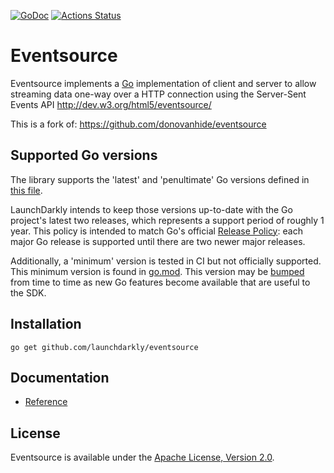 [![GoDoc](https://godoc.org/github.com/launchdarkly/eventsource?status.svg)](http://godoc.org/github.com/launchdarkly/eventsource)
[![Actions Status](https://github.com/launchdarkly/eventsource/actions/workflows/ci.yml/badge.svg?branch=main)](https://github.com/launchdarkly/eventsource/actions/workflows/ci.yml)

# Eventsource

Eventsource implements a [Go](http://golang.org/) implementation of client and server to allow streaming data one-way over a HTTP connection using the Server-Sent Events API http://dev.w3.org/html5/eventsource/

This is a fork of: https://github.com/donovanhide/eventsource

## Supported Go versions

The library supports the 'latest' and 'penultimate' Go versions defined in [this file](./.github/variables/go-versions.env).

LaunchDarkly intends to keep those versions up-to-date with the Go project's latest two releases, which represents a support
period of roughly 1 year. This policy is intended to match Go's official [Release Policy](https://go.dev/doc/devel/release):
each major Go release is supported until there are two newer major releases.

Additionally, a 'minimum' version is tested in CI but not officially supported. This minimum version is found in [go.mod](./go.mod).
This version may be [bumped](./CONTRIBUTING.md#bumping-the-minimum-go-version) from time to time as new Go features
become available that are useful to the SDK.

## Installation

    go get github.com/launchdarkly/eventsource

## Documentation

* [Reference](http://godoc.org/github.com/launchdarkly/eventsource)

## License

Eventsource is available under the [Apache License, Version 2.0](http://www.apache.org/licenses/LICENSE-2.0.html).
